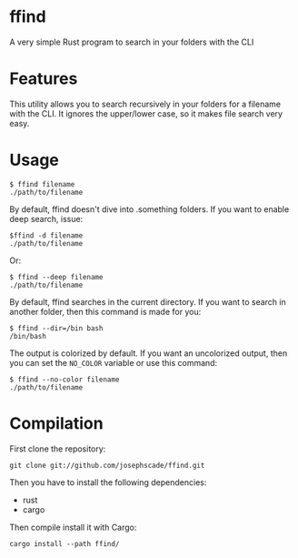 # ffind
A very simple Rust program to search in your folders with the CLI

# Features
This utility allows you to search recursively in your folders for a filename with the CLI. It ignores the upper/lower case, so it makes file search very easy.

# Usage
```
$ ffind filename
./path/to/filename
```

By default, ffind doesn't dive into .something folders. If you want to enable deep search, issue:
```
$ffind -d filename
./path/to/filename
```

Or:
```
$ ffind --deep filename
./path/to/filename
```

By default, ffind searches in the current directory. If you want to search in another folder, then this command is made for you:
```
$ ffind --dir=/bin bash
/bin/bash
```

The output is colorized by default. If you want an uncolorized output, then you can set the `NO_COLOR` variable or use this command:
```
$ ffind --no-color filename
./path/to/filename
```

# Compilation
First clone the repository:
```
git clone git://github.com/josephscade/ffind.git
```

Then you have to install the following dependencies:
* rust
* cargo

Then compile install it with Cargo:
```
cargo install --path ffind/
```
